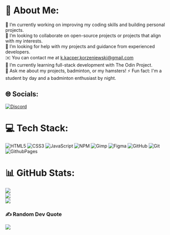 # 💫 About Me:
🔭 I’m currently working on improving my coding skills and building personal projects. <br>
👯 I’m looking to collaborate on open-source projects or projects that align with my interests. <br>
🤝 I’m looking for help with my projects and guidance from experienced developers. <br>
✉️ You can contact me at [k.kacper.korzeniewski@gmail.com](mailto:k.kacper.korzeniewski@gmail.com) <br>
🌱 I’m currently learning full-stack development with The Odin Project. <br>
💬 Ask me about my projects, badminton, or my hamsters!
⚡ Fun fact: I'm a student by day and a badminton enthusiast by night. <br>



## 🌐 Socials:
[![Discord](https://img.shields.io/badge/Discord-%237289DA.svg?logo=discord&logoColor=white)](https://discord.gg/discord.gg/cTgffawq) 

# 💻 Tech Stack:
![HTML5](https://img.shields.io/badge/html5-%23E34F26.svg?style=for-the-badge&logo=html5&logoColor=white) ![CSS3](https://img.shields.io/badge/css3-%231572B6.svg?style=for-the-badge&logo=css3&logoColor=white) ![JavaScript](https://img.shields.io/badge/javascript-%23323330.svg?style=for-the-badge&logo=javascript&logoColor=%23F7DF1E) ![NPM](https://img.shields.io/badge/NPM-%23CB3837.svg?style=for-the-badge&logo=npm&logoColor=white) ![Gimp](https://img.shields.io/badge/Gimp-657D8B?style=for-the-badge&logo=gimp&logoColor=FFFFFF) ![Figma](https://img.shields.io/badge/figma-%23F24E1E.svg?style=for-the-badge&logo=figma&logoColor=white) ![GitHub](https://img.shields.io/badge/github-%23121011.svg?style=for-the-badge&logo=github&logoColor=white) ![Git](https://img.shields.io/badge/git-%23F05033.svg?style=for-the-badge&logo=git&logoColor=white) ![GithubPages](https://img.shields.io/badge/github%20pages-121013?style=for-the-badge&logo=github&logoColor=white)

# 📊 GitHub Stats:
![](https://github-readme-stats.vercel.app/api?username=radix-ratio&theme=react&hide_border=false&include_all_commits=false&count_private=false)<br/>
![](https://github-readme-streak-stats.herokuapp.com/?user=radix-ratio&theme=react&hide_border=false)<br/>
![](https://github-readme-stats.vercel.app/api/top-langs/?username=radix-ratio&theme=react&hide_border=false&include_all_commits=false&count_private=false&layout=compact)

### ✍️ Random Dev Quote
![](https://quotes-github-readme.vercel.app/api?type=horizontal&theme=tokyonight)

<!-- Proudly created with GPRM ( https://gprm.itsvg.in ) -->
